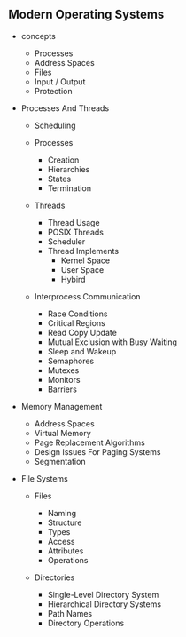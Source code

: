 ## Modern Operating Systems

- concepts
  - Processes
  - Address Spaces
  - Files
  - Input / Output
  - Protection

- Processes And Threads
  - Scheduling
  - Processes
    - Creation
    - Hierarchies
    - States
    - Termination

  - Threads

    - Thread Usage
    - POSIX Threads
    - Scheduler
    - Thread Implements
      - Kernel Space
      - User Space
      - Hybird

  - Interprocess Communication
    - Race Conditions
    - Critical Regions
    - Read Copy Update
    - Mutual Exclusion with Busy Waiting
    - Sleep and Wakeup
    - Semaphores
    - Mutexes
    - Monitors
    - Barriers

- Memory Management
  - Address Spaces
  - Virtual Memory
  - Page Replacement Algorithms
  - Design Issues For Paging Systems
  - Segmentation

- File Systems
  - Files
    - Naming
    - Structure
    - Types
    - Access
    - Attributes
    - Operations

  - Directories
    - Single-Level Directory System
    - Hierarchical Directory Systems
    - Path Names
    - Directory Operations
